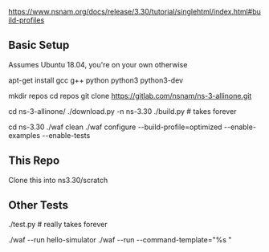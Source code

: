 https://www.nsnam.org/docs/release/3.30/tutorial/singlehtml/index.html#build-profiles

## Basic Setup

Assumes Ubuntu 18.04, you're on your own otherwise

apt-get install gcc g++ python python3 python3-dev

mkdir repos
cd repos
git clone https://gitlab.com/nsnam/ns-3-allinone.git

cd ns-3-allinone/
./download.py -n ns-3.30
./build.py	# takes forever

cd ns-3.30
./waf clean
./waf configure --build-profile=optimized --enable-examples --enable-tests

## This Repo
Clone this into ns3.30/scratch

## Other Tests
./test.py 	# really takes forever

./waf --run hello-simulator
./waf --run <ns3-program> --command-template="%s <args>"




